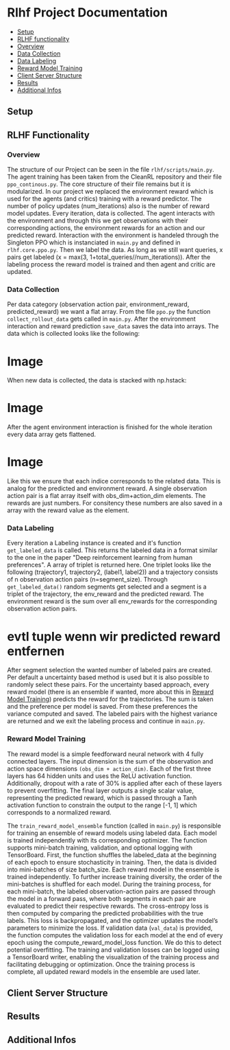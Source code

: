 # Rlhf Project Documentation

- [Setup](Setup)
- [RLHF functionality](RLHF-Functionality)
- [Overview](Overview)
- [Data Collection](Data-Collection)
- [Data Labeling](Data-Labeling)
- [Reward Model Training](Reward-Model-Training)
- [Client Server Structure](Client-Server-Structure)
- [Results](Results)
- [Additional Infos](Additional-Infos)


## Setup

## RLHF Functionality

### Overview

The structure of our Project can be seen in the file `rlhf/scripts/main.py`. The agent training has been taken from the CleanRL repository and their file `ppo_continous.py`. The core structure of their file remains but it is modularized. In our project we replaced the environment reward which is used for the agents (and critics) training with a reward predictor.
The number of policy updates (num_iterations) also is the number of reward model updates. Every iteration, data is collected. The agent interacts with the environment and through this we get observations with their corresponding actions, the environment rewards for an action and our predicted reward. Interaction with the environment is handeled through the Singleton PPO which is instanciated in `main.py` and defined in `rlhf.core.ppo.py`.
Then we label the data. As long as we still want queries, x pairs get labeled (x = max(3, 1+total_queries//num_iterations)). After the labeling process the reward model is trained and then agent and critic are updated.

### Data Collection

Per data category (observation action pair, environment_reward, predicted_reward) we want a flat array. From the file `ppo.py` the function `collect_rollout_data` gets called in `main.py`.
After the environment interaction and reward prediction `save_data` saves the data into arrays.
The data which is collected looks like the following:
# Image
When new data is collected, the data is stacked with np.hstack:
# Image
After the agent environment interaction is finished for the whole iteration every data array gets flattened.
# Image
Like this we ensure that each indice corresponds to the related data.
This is analog for the predicted and environment reward.
A single observation action pair is a flat array itself with obs_dim+action_dim elements. The rewards are just numbers. For consitency these numbers are also saved in a array with the reward value as the element.



### Data Labeling
Every iteration a Labeling instance is created and it's function `get_labeled_data` is called. This returns the labeled data in a format similar to the one in the paper "Deep reinforcement learning from human preferences".
A array of triplet is returned here. One triplet looks like the following (trajectory1, trajectory2, (label1, label2)) and a trajectory consists of n observation action pairs (n=segment_size).
Through `get_labeled_data()` random segments get selected and a segment is a triplet of the trajectory, the env_reward and the predicted reward. The environment reward is the sum over all env_rewards for the corresponding observation action pairs.
# evtl tuple wenn wir predicted reward entfernen
After segment selection the wanted number of labeled pairs are created. Per default a uncertainty based method is used but it is also possible to randomly select these pairs.
For the uncertainty based approach, every reward model (there is an ensemble if wanted, more about this in [Reward Model Training](Reward-Model-Training)) predicts the reward for the trajectories. The sum is taken and the preference per model is saved. From these preferences the variance computed and saved. The labeled pairs with the highest variance are returned and we exit the labeling process and continue in `main.py`.

### Reward Model Training

The reward model is a simple feedforward neural network with 4 fully connected layers. The input dimension is the sum of the observation and action space dimensions `(obs_dim + action_dim)`. Each of the first three layers has 64 hidden units and uses the ReLU activation function. Additionally, dropout with a rate of 30% is applied after each of these layers to prevent overfitting. The final layer outputs a single scalar value, representing the predicted reward, which is passed through a Tanh activation function to constrain the output to the range [-1, 1] which corresponds to a normalized reward.

The `train_reward_model_ensemble` function (called in `main.py`) is responsible for training an ensemble of reward models using labeled data. Each model is trained independently with its corresponding optimizer. The function supports mini-batch training, validation, and optional logging with TensorBoard. First, the function shuffles the labeled_data at the beginning of each epoch to ensure stochasticity in training. Then, the data is divided into mini-batches of size batch_size. Each reward model in the ensemble is trained independently. To further increase training diversity, the order of the mini-batches is shuffled for each model. During the training process, for each mini-batch, the labeled observation-action pairs are passed through the model in a forward pass, where both segments in each pair are evaluated to predict their respective rewards. The cross-entropy loss is then computed by comparing the predicted probabilities with the true labels. This loss is backpropagated, and the optimizer updates the model’s parameters to minimize the loss.
If validation data (`val_data`) is provided, the function computes the validation loss for each model at the end of every epoch using the compute_reward_model_loss function. We do this to detect potential overfitting. The training and validation losses can be logged using a TensorBoard writer, enabling the visualization of the training process and facilitating debugging or optimization. Once the training process is complete, all updated reward models in the ensemble are used later.

## Client Server Structure
## Results
## Additional Infos
